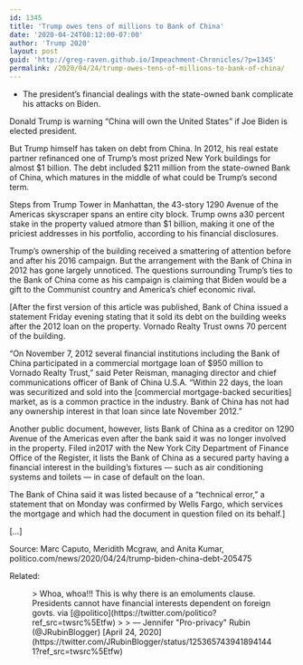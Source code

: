 ```yaml
---
id: 1345
title: 'Trump owes tens of millions to Bank of China'
date: '2020-04-24T08:12:00-07:00'
author: 'Trump 2020'
layout: post
guid: 'http://greg-raven.github.io/Impeachment-Chronicles/?p=1345'
permalink: /2020/04/24/trump-owes-tens-of-millions-to-bank-of-china/
---
```


- The president’s financial dealings with the state-owned bank complicate his attacks on Biden.

Donald Trump is warning “China will own the United States” if Joe Biden is elected president.

But Trump himself has taken on debt from China. In 2012, his real estate partner refinanced one of Trump’s most prized New York buildings for almost $1 billion. The debt included $211 million from the state-owned Bank of China, which matures in the middle of what could be Trump’s second term.

Steps from Trump Tower in Manhattan, the 43-story 1290 Avenue of the Americas skyscraper spans an entire city block. Trump owns a30 percent stake in the property valued atmore than $1 billion, making it one of the priciest addresses in his portfolio, according to his financial disclosures.

Trump’s ownership of the building received a smattering of attention before and after his 2016 campaign. But the arrangement with the Bank of China in 2012 has gone largely unnoticed. The questions surrounding Trump’s ties to the Bank of China come as his campaign is claiming that Biden would be a gift to the Communist country and America’s chief economic rival.

\[After the first version of this article was published, Bank of China issued a statement Friday evening stating that it sold its debt on the building weeks after the 2012 loan on the property. Vornado Realty Trust owns 70 percent of the building.

“On November 7, 2012 several financial institutions including the Bank of China participated in a commercial mortgage loan of $950 million to Vornado Realty Trust,” said Peter Reisman, managing director and chief communications officer of Bank of China U.S.A. “Within 22 days, the loan was securitized and sold into the \[commercial mortgage-backed securities\] market, as is a common practice in the industry. Bank of China has not had any ownership interest in that loan since late November 2012.”

Another public document, however, lists Bank of China as a creditor on 1290 Avenue of the Americas even after the bank said it was no longer involved in the property. Filed in2017 with the New York City Department of Finance Office of the Register, it lists the Bank of China as a secured party having a financial interest in the building’s fixtures — such as air conditioning systems and toilets — in case of default on the loan.

The Bank of China said it was listed because of a “technical error,” a statement that on Monday was confirmed by Wells Fargo, which services the mortgage and which had the document in question filed on its behalf.\]

\[…\]

Source: Marc Caputo, Meridith Mcgraw, and Anita Kumar, politico.com/news/2020/04/24/trump-biden-china-debt-205475

Related:

<figure class="wp-block-embed is-type-rich is-provider-twitter wp-block-embed-twitter"><div class="wp-block-embed__wrapper">> Whoa, whoa!!! This is why there is an emoluments clause. Presidents cannot have financial interests dependent on foreign govts. <https://t.co/1RNItpAQ26> via [@politico](https://twitter.com/politico?ref_src=twsrc%5Etfw)
> 
> — Jennifer "Pro-privacy" Rubin (@JRubinBlogger) [April 24, 2020](https://twitter.com/JRubinBlogger/status/1253657439418941441?ref_src=twsrc%5Etfw)

<script async="" charset="utf-8" src="https://platform.twitter.com/widgets.js"></script></div></figure>